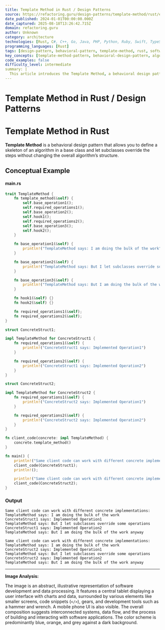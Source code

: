 ```yaml
---
title: Template Method in Rust / Design Patterns
source: https://refactoring.guru/design-patterns/template-method/rust/example#example-0
date_published: 2024-01-01T00:00:00.000Z
date_captured: 2025-08-18T13:26:42.715Z
domain: refactoring.guru
author: Unknown
category: architecture
technologies: [Rust, C#, C++, Go, Java, PHP, Python, Ruby, Swift, TypeScript]
programming_languages: [Rust]
tags: [design-pattern, behavioral-pattern, template-method, rust, software-design, code-example, abstraction, object-oriented-programming]
key_concepts: [template-method-pattern, behavioral-design-pattern, algorithm-skeleton, trait-implementation, hooks, polymorphism]
code_examples: false
difficulty_level: intermediate
summary: |
  This article introduces the Template Method, a behavioral design pattern that structures an algorithm's core in a base class while allowing subclasses to customize specific steps. It presents a conceptual example implemented in Rust, utilizing traits to define the template method, base operations, and customizable required operations and hooks. The example demonstrates how different concrete structs can implement the required steps, showcasing the pattern's flexibility. The provided client code illustrates how to interact with these concrete implementations polymorphically, producing distinct outputs based on the specific implementation.
---
```

# Template Method in Rust / Design Patterns

# **Template Method** in Rust

**Template Method** is a behavioral design pattern that allows you to define a skeleton of an algorithm in a base class and let subclasses override the steps without changing the overall algorithm’s structure.

## Conceptual Example

#### **main.rs**

```rust
trait TemplateMethod {
    fn template_method(&self) {
        self.base_operation1();
        self.required_operations1();
        self.base_operation2();
        self.hook1();
        self.required_operations2();
        self.base_operation3();
        self.hook2();
    }

    fn base_operation1(&self) {
        println!("TemplateMethod says: I am doing the bulk of the work");
    }

    fn base_operation2(&self) {
        println!("TemplateMethod says: But I let subclasses override some operations");
    }

    fn base_operation3(&self) {
        println!("TemplateMethod says: But I am doing the bulk of the work anyway");
    }

    fn hook1(&self) {}
    fn hook2(&self) {}

    fn required_operations1(&self);
    fn required_operations2(&self);
}

struct ConcreteStruct1;

impl TemplateMethod for ConcreteStruct1 {
    fn required_operations1(&self) {
        println!("ConcreteStruct1 says: Implemented Operation1")
    }

    fn required_operations2(&self) {
        println!("ConcreteStruct1 says: Implemented Operation2")
    }
}

struct ConcreteStruct2;

impl TemplateMethod for ConcreteStruct2 {
    fn required_operations1(&self) {
        println!("ConcreteStruct2 says: Implemented Operation1")
    }

    fn required_operations2(&self) {
        println!("ConcreteStruct2 says: Implemented Operation2")
    }
}

fn client_code(concrete: impl TemplateMethod) {
    concrete.template_method()
}

fn main() {
    println!("Same client code can work with different concrete implementations:");
    client_code(ConcreteStruct1);
    println!();

    println!("Same client code can work with different concrete implementations:");
    client_code(ConcreteStruct2);
}
```

### Output

```
Same client code can work with different concrete implementations:
TemplateMethod says: I am doing the bulk of the work
ConcreteStruct1 says: Implemented Operation1
TemplateMethod says: But I let subclasses override some operations
ConcreteStruct1 says: Implemented Operation2
TemplateMethod says: But I am doing the bulk of the work anyway

Same client code can work with different concrete implementations:
TemplateMethod says: I am doing the bulk of the work
ConcreteStruct2 says: Implemented Operation1
TemplateMethod says: But I let subclasses override some operations
ConcreteStruct2 says: Implemented Operation2
TemplateMethod says: But I am doing the bulk of the work anyway
```

---
**Image Analysis:**

The image is an abstract, illustrative representation of software development and data processing. It features a central tablet displaying a user interface with charts and data, surrounded by various elements like smaller screens, code snippets (`</>`), gears, and development tools such as a hammer and wrench. A mobile phone UI is also visible. The overall composition suggests interconnected systems, data flow, and the process of building and interacting with software applications. The color scheme is predominantly blue, orange, and grey against a dark background.